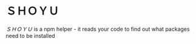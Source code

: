 # ＳＨＯＹＵ

*ＳＨＯＹＵ* is a npm helper - it reads your code to find out what packages need to be installed
